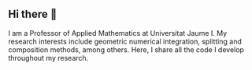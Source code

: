 ## Hi there 👋
I am a Professor of Applied Mathematics at Universitat Jaume I. My research interests include geometric numerical integration, splitting and composition methods, among others. Here, I share all the code I develop throughout my research.
<!--
**alejandro-escorihuela/alejandro-escorihuela** is a ✨ _special_ ✨ repository because its `README.md` (this file) appears on your GitHub profile.

Here are some ideas to get you started:

- 🔭 I’m currently working on ...
- 🌱 I’m currently learning ...
- 👯 I’m looking to collaborate on ...
- 🤔 I’m looking for help with ...
- 💬 Ask me about ...
- 📫 How to reach me: ...
- 😄 Pronouns: ...
- ⚡ Fun fact: ...
-->
